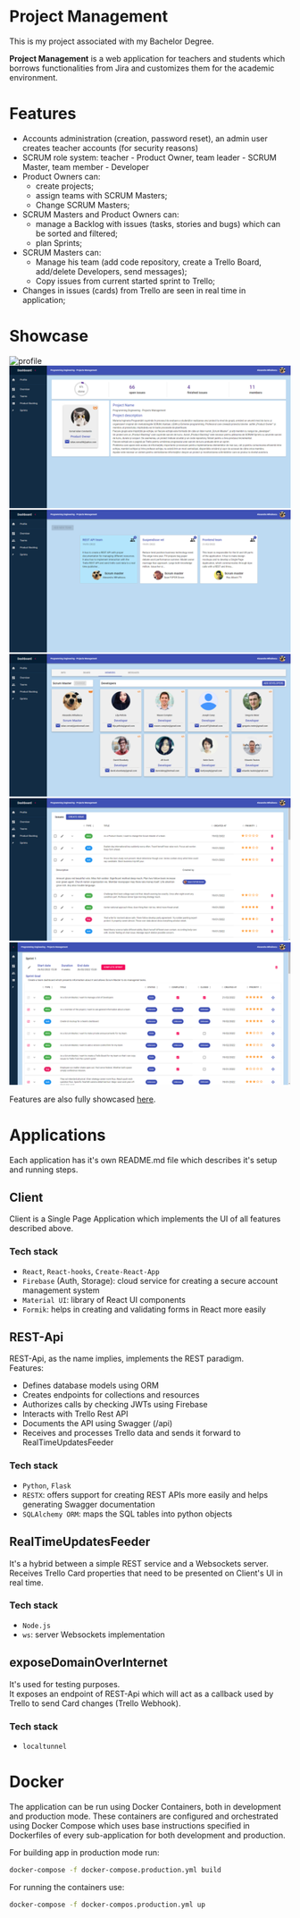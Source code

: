 # Project Management

This is my project associated with my Bachelor Degree.

**Project Management** is a web application for teachers and students which borrows functionalities from Jira and customizes them for the academic environment.

# Features

-   Accounts administration (creation, password reset), an admin user creates teacher accounts (for security reasons)
-   SCRUM role system: teacher - Product Owner, team leader - SCRUM Master, team member - Developer
-   Product Owners can:
    -   create projects;
    -   assign teams with SCRUM Masters;
    -   Change SCRUM Masters;
-   SCRUM Masters and Product Owners can:
    -   manage a Backlog with issues (tasks, stories and bugs) which can be sorted and filtered;
    -   plan Sprints;
-   SCRUM Masters can:
    -   Manage his team (add code repository, create a Trello Board, add/delete Developers, send messages);
    -   Copy issues from current started sprint to Trello;
-   Changes in issues (cards) from Trello are seen in real time in application;

# Showcase

![profile](ShowcaseImages/profile.gif)
![overview](ShowcaseImages/overview.png)
![teams](ShowcaseImages/teams.png)
![team members](ShowcaseImages/teamMembers.png)
![backlog](ShowcaseImages/backlog.png)
![sprints](ShowcaseImages/sprints.png)

Features are also fully showcased [here](https://youtu.be/pX_okhIoHt8).

# Applications

Each application has it's own README.md file which describes it's setup and running steps.

## Client

Client is a Single Page Application which implements the UI of all features described above.

### Tech stack

-   `React`, `React-hooks`, `Create-React-App`
-   `Firebase` (Auth, Storage): cloud service for creating a secure account management system
-   `Material UI`: library of React UI components
-   `Formik`: helps in creating and validating forms in React more easily

## REST-Api

REST-Api, as the name implies, implements the REST paradigm.\
Features:

-   Defines database models using ORM
-   Creates endpoints for collections and resources
-   Authorizes calls by checking JWTs using Firebase
-   Interacts with Trello Rest API
-   Documents the API using Swagger (/api)
-   Receives and processes Trello data and sends it forward to RealTimeUpdatesFeeder

### Tech stack

-   `Python`, `Flask`
-   `RESTX`: offers support for creating REST APIs more easily and helps generating Swagger documentation
-   `SQLAlchemy ORM`: maps the SQL tables into python objects

## RealTimeUpdatesFeeder

It's a hybrid between a simple REST service and a Websockets server.
Receives Trello Card properties that need to be presented on Client's UI in real time.

### Tech stack

-   `Node.js`
-   `ws`: server Websockets implementation

## exposeDomainOverInternet

It's used for testing purposes. \
It exposes an endpoint of REST-Api which will act as a callback used by Trello to send Card changes (Trello Webhook).

### Tech stack

-   `localtunnel`

# Docker

The application can be run using Docker Containers, both in development and production mode.
These containers are configured and orchestrated using Docker Compose which uses base instructions
specified in Dockerfiles of every sub-application for both development and production.

For building app in production mode run:

```sh
docker-compose -f docker-compose.production.yml build
```

For running the containers use:

```sh
docker-compose -f docker-compos.production.yml up
```
